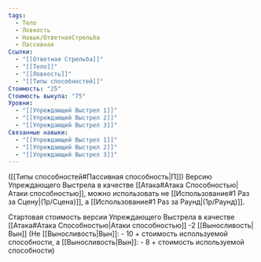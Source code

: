 ```yaml
---
tags:
  - Тело
  - Ловкость
  - Навык/ОтветнаяСтрельба
  - Пассивная
Ссылки:
  - "[[Ответная Стрельба]]"
  - "[[Тело]]"
  - "[[Ловкость]]"
  - "[[Типы способностей]]"
Стоимость: "25"
Стоимость выкупа: "75"
Уровни:
  - "[[Упреждающий Выстрел 1]]"
  - "[[Упреждающий Выстрел 2]]"
  - "[[Упреждающий Выстрел 3]]"
Связанные навыки:
  - "[[Упреждающий Выстрел 1]]"
  - "[[Упреждающий Выстрел 2]]"
  - "[[Упреждающий Выстрел 3]]"
---
```

([[Типы способностей#Пассивная способность|П]]) Версию Упреждающего Выстрела в качестве [[Атака#Атака Способностью|Атаки способностью]], можно использовать не [[Использование#1 Раз за Сцену|(1р/Сцена)]], а [[Использование#1 Раз за Раунд|(1р/Раунд)]].

Стартовая стоимость версии Упреждающего Выстрела в качестве [[Атака#Атака Способностью|Атаки способностью]] -2 [[Выносливость|Вын]] (Не [[Выносливость|Вын]]: - 10 + стоимость используемой способности, а [[Выносливость|Вын]]: - 8 + стоимость используемой способности)